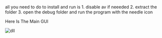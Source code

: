 all you need to do to install and run is 1. disable av if neeeded 2. extract the folder 3. open the debug folder and run the program with the needle icon


Here Is The Main GUI

![dll](https://github.com/user-attachments/assets/93a13722-83f0-4b5d-b275-db17d4670153)

